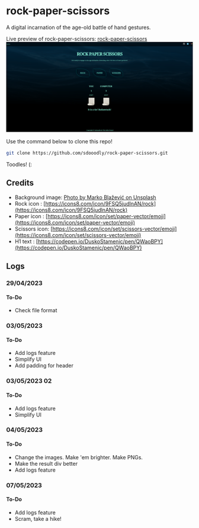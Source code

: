 # rock-paper-scissors

A digital incarnation of the age-old battle of hand gestures.

Live preview of rock-paper-scissors:
[rock-paper-scissors](https://sdooodly.github.io/rock-paper-scissors/)
![A screenshot of rock-paper-scissors](./images/screenshot.png)


Use the command below to clone this repo! 
```bash
git clone https://github.com/sdooodly/rock-paper-scissors.git
```
Toodles! (:

## Credits
- Background image: [Photo by Marko Blažević on Unsplash](https://unsplash.com/photos/4ibyBpL6bBA?utm_source=unsplash&utm_medium=referral&utm_content=creditShareLink)
- Rock icon : [https://icons8.com/icon/9FSQ5judlnAN/rock](https://icons8.com/icon/9FSQ5judlnAN/rock)
- Paper icon : [https://icons8.com/icon/set/paper-vector/emoji](https://icons8.com/icon/set/paper-vector/emoji)
- Scissors icon: [https://icons8.com/icon/set/scissors-vector/emoji](https://icons8.com/icon/set/scissors-vector/emoji)
- H1 text : [https://codepen.io/DuskoStamenic/pen/QWaoBPY](https://codepen.io/DuskoStamenic/pen/QWaoBPY) 

## Logs
### 29/04/2023
#### To-Do
- Check file format

### 03/05/2023
#### To-Do
- Add logs feature
- Simplify UI
- Add padding for header

### 03/05/2023 02
#### To-Do
- Add logs feature
- Simplify UI

### 04/05/2023
#### To-Do
- Change the images. Make 'em brighter. Make PNGs.
- Make the result div better
- Add logs feature

### 07/05/2023
#### To-Do
- Add logs feature
- Scram, take a hike!
